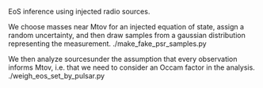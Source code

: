 EoS inference using injected radio sources.

We choose masses near Mtov for an injected equation of state, assign a random uncertainty, and
then draw samples from a gaussian distribution representing the measurement.
./make_fake_psr_samples.py

We then analyze sourcesunder the assumption that every observation informs Mtov, i.e.
that we need to consider an Occam factor in the analysis.
./weigh_eos_set_by_pulsar.py



